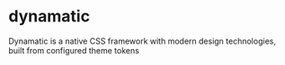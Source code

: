 # dynamatic
Dynamatic is a native CSS framework with modern design technologies, built from configured theme tokens
